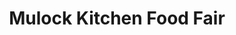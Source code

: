 ---
title: "Mulock Kitchen Food Fair"
url: /newmarket/mulock-kitchen-food-fair/
shop: Lebensmittel
---